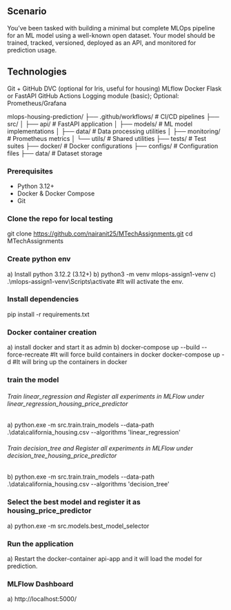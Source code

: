 ## Scenario

You’ve been tasked with building a minimal but complete MLOps pipeline for an ML model using a well-known open dataset. Your model should be trained, tracked, versioned, deployed as an API, and monitored for prediction usage.

## Technologies

Git + GitHub
DVC (optional for Iris, useful for housing)
MLflow
Docker
Flask or FastAPI
GitHub Actions
Logging module (basic); Optional: Prometheus/Grafana


mlops-housing-prediction/
├── .github/workflows/         # CI/CD pipelines
├── src/
│   ├── api/                   # FastAPI application
│   ├── models/                # ML model implementations
│   ├── data/                  # Data processing utilities
│   ├── monitoring/            # Prometheus metrics
│   └── utils/                 # Shared utilities
├── tests/                     # Test suites
├── docker/                    # Docker configurations
├── configs/                   # Configuration files
├── data/                      # Dataset storage

### Prerequisites
- Python 3.12+
- Docker & Docker Compose
- Git

### Clone the repo for local testing
git clone https://github.com/nairanit25/MTechAssignments.git
cd MTechAssignments

### Create python env
a) Install python 3.12.2 (3.12+)
b) python3 -m venv mlops-assign1-venv
c)  .\mlops-assign1-venv\Scripts\activate  #It will activate the env.

### Install dependencies
pip install -r requirements.txt

### Docker container creation
a) install docker and start it as admin
b) docker-compose up --build --force-recreate #It will force build containers in docker
docker-compose up -d  #It will bring up the containers in docker

### train the model
###### Train linear_regression and Register all experiments in MLFlow under linear_regression_housing_price_predictor
a) python.exe -m src.train.train_models --data-path .\data\california_housing.csv --algorithms  'linear_regression'
###### Train decision_tree and Register all experiments in MLFlow under decision_tree_housing_price_predictor
b) python.exe -m src.train.train_models --data-path .\data\california_housing.csv --algorithms  'decision_tree'

### Select the best model and register it as housing_price_predictor
a) python.exe -m src.models.best_model_selector

### Run the application
a) Restart the docker-container api-app and it will load the model for prediction.

### MLFlow Dashboard
a) http://localhost:5000/


